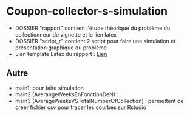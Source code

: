 # Coupon-collector-s-simulation

* DOSSIER "rapport" contient l'étude théorique du problème du collectionneur de vignette et le lien latex
* DOSSIER "script_r" contient 2 script pour faire une simulation et présentation graphique du problème
* Lien template Latex du rapport : [Lien](https://www.overleaf.com/read/cxqhwjrzjnnq#d65cd0)

## Autre

* main1:
pour faire simulation
* main2 (AverangeWeeksEnFonctionDeN) : 
* main3 (AverageWeeksVSTotalNumberOfCollection) :
permettent de creer fichier csv pour tracer les courbes sur Rstudio 

